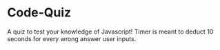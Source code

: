 # Code-Quiz

A quiz to test your knowledge of Javascript! Timer is meant to deduct 10 seconds for every wrong answer user inputs.